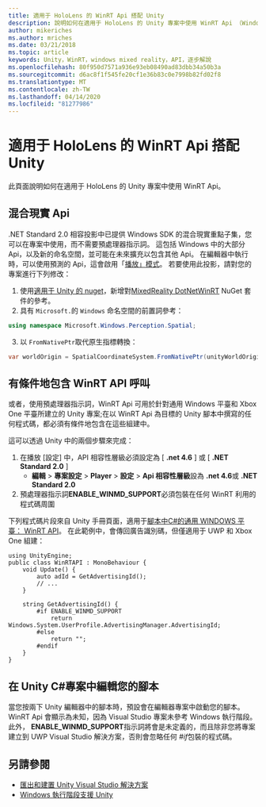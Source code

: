 ```yaml
---
title: 適用于 HoloLens 的 WinRT Api 搭配 Unity
description: 說明如何在適用于 HoloLens 的 Unity 專案中使用 WinRT Api （Windows 命名空間）。
author: mikeriches
ms.author: mriches
ms.date: 03/21/2018
ms.topic: article
keywords: Unity，WinRT，windows mixed reality，API，逐步解說
ms.openlocfilehash: 80f950d7571a936e93eb08490ad83dbb34a50b3a
ms.sourcegitcommit: d6ac8f1f545fe20cf1e36b83c0e7998b82fd02f8
ms.translationtype: MT
ms.contentlocale: zh-TW
ms.lasthandoff: 04/14/2020
ms.locfileid: "81277986"
---
```

# <a name="winrt-apis-with-unity-for-hololens"></a>適用于 HoloLens 的 WinRT Api 搭配 Unity

此頁面說明如何在適用于 HoloLens 的 Unity 專案中使用 WinRT Api。

## <a name="mixed-reality-apis"></a>混合現實 Api

.NET Standard 2.0 相容投影中已提供 Windows SDK 的混合現實重點子集，您可以在專案中使用，而不需要預處理器指示詞。 這包括 Windows 中的大部分 Api，以及新的命名空間，並可能在未來擴充以包含其他 Api。 在編輯器中執行時，可以使用預測的 Api，這會啟用「[播放」模式](https://docs.microsoft.com//windows/mixed-reality/unity-play-mode)。 若要使用此投影，請對您的專案進行下列修改：

1) 使用[適用于 Unity 的 nuget](https://github.com/GlitchEnzo/NuGetForUnity)，新增對[MixedReality DotNetWinRT](https://www.nuget.org/packages/Microsoft.Windows.MixedReality.DotNetWinRT) NuGet 套件的參考。
2) 具有 `Microsoft.`的 `Windows` 命名空間的前置詞參考：
```cs
using namespace Microsoft.Windows.Perception.Spatial;
```
3) 以 `FromNativePtr`取代原生指標轉換：
```cs
var worldOrigin = SpatialCoordinateSystem.FromNativePtr(unityWorldOriginPtr);
```

## <a name="conditionally-include-winrt-api-calls"></a>有條件地包含 WinRT API 呼叫

或者，使用預處理器指示詞，WinRT Api 可用於針對通用 Windows 平臺和 Xbox One 平臺所建立的 Unity 專案;在以 WinRT Api 為目標的 Unity 腳本中撰寫的任何程式碼，都必須有條件地包含在這些組建中。 

這可以透過 Unity 中的兩個步驟來完成：
1) 在播放 [設定] 中，API 相容性層級必須設定為 [ **.net 4.6** ] 或 [ **.NET Standard 2.0** ]
    - **編輯** > **專案設定** > **Player** > **設定** > **Api 相容性層級**設為 **.net 4.6**或 **.NET Standard 2.0**
2) 預處理器指示詞**ENABLE_WINMD_SUPPORT**必須包裝在任何 WinRT 利用的程式碼周圍

下列程式碼片段來自 Unity 手冊頁面，適用于[腳本中C#的通用 WINDOWS 平臺： WinRT API](https://docs.unity3d.com/Manual/windowsstore-scripts.html)。 在此範例中，會傳回廣告識別碼，但僅適用于 UWP 和 Xbox One 組建：

```
using UnityEngine;
public class WinRTAPI : MonoBehaviour {
    void Update() {
        auto adId = GetAdvertisingId();
        // ...
    }

    string GetAdvertisingId() {
        #if ENABLE_WINMD_SUPPORT
            return Windows.System.UserProfile.AdvertisingManager.AdvertisingId;
        #else
            return "";
        #endif
    }
}
```

## <a name="edit-your-scripts-in-a-unity-c-project"></a>在 Unity C#專案中編輯您的腳本

當您按兩下 Unity 編輯器中的腳本時，預設會在編輯器專案中啟動您的腳本。 WinRT Api 會顯示為未知，因為 Visual Studio 專案未參考 Windows 執行階段。 此外， **ENABLE_WINMD_SUPPORT**指示詞將會是未定義的，而且除非您將專案建立到 UWP Visual Studio 解決方案，否則會忽略任何 *#if*包裝的程式碼。

## <a name="see-also"></a>另請參閱
* [匯出和建置 Unity Visual Studio 解決方案](exporting-and-building-a-unity-visual-studio-solution.md)
* [Windows 執行階段支援 Unity](https://docs.unity3d.com/Manual/IL2CPP-WindowsRuntimeSupport.html)
